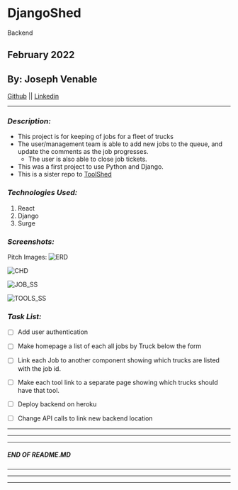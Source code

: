 # DjangoShed
Backend 
## February 2022
## By: Joseph Venable
[Github](https://github.com/JJVenable) ||
[Linkedin](https://www.linkedin.com/in/jjvenable/)
***

### ***Description:***
* This project is for keeping of jobs for a fleet of trucks
* The user/management team is able to add new jobs to the queue, and update the comments as the job progresses.
  * The user is also able to close job tickets.
* This was a first project to use Python and Django.
* This is a sister repo to [ToolShed](https://github.com/JJVenable/ToolShed/)
### ***Technologies Used:***
1. React
2. Django
4. Surge

### ***Screenshots:***


Pitch Images:
![ERD](https://i.imgur.com/6fF2z6E.png)

![CHD](https://i.imgur.com/6GzbAgP.png)

![JOB_SS](https://i.imgur.com/vnUQEjI.png)

![TOOLS_SS](https://i.imgur.com/7HVJfzb.png)

### ***Task List:***
- [ ] Add user authentication
- [ ] Make homepage a list of each all jobs by Truck below the form
- [ ] Link each Job to another component showing which trucks are listed with the job id.
- [ ] Make each tool link to a separate page showing which trucks should have that tool.
- [ ] Deploy backend on heroku
-   [ ] Change API calls to link new backend location 


---
---
---
#####  END OF README.MD
---
---
---
